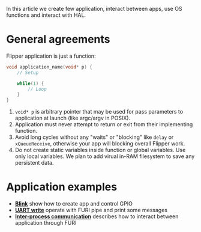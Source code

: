 In this article we create few application, interact between apps, use OS functions and interact with HAL.

# General agreements

Flipper application is just a function:

```C
void application_name(void* p) {
    // Setup

    while(1) {
        // Loop
    }
}
```

1. `void* p` is arbitrary pointer that may be used for pass parameters to application at launch (like argc/argv in POSIX).
2. Application must never attempt to return or exit from their implementing function.
3. Avoid long cycles without any "waits" or "blocking" like `delay` or `xQueueReceive`, otherwise your app will blocking overall Flipper work.
4. Do not create static variables inside function or global variables. Use only local variables. We plan to add virual in-RAM filesystem to save any persistent data.  

# Application examples

* **[Blink](Blink-app)** show how to create app and control GPIO
* **[UART write](UART-write)** operate with FURI pipe and print some messages
* **[Inter-process communication](IPC-example)** describes how to interact between application through FURI
